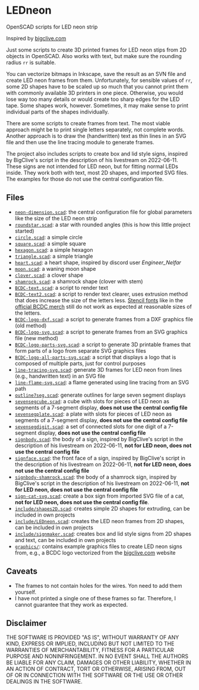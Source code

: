 # LEDneon
OpenSCAD scripts for LED neon strip

Inspired by [bigclive.com](http://bigclive.com/)

Just some scripts to create 3D printed frames for LED neon stips from 2D objects in OpenSCAD.
Also works with text, but make sure the rounding radius `rr` is suitable.

You can vectorize bitmaps in Inkscape, save the result as an SVN file and create LED neon frames from them. Unfortunately, for sensible values of `rr`, some 2D shapes have to be scaled up so much that you cannot print them with commonly available 3D printers in one piece. Otherwise, you would lose way too many details or would create too sharp edges for the LED tape. Some shapes work, however. Sometimes, it may make sense to print individual parts of the shapes individually. 

There are some scripts to create frames from text. The most viable approach might be to print single letters separately, not complete words. Another approach is to draw the (handwritten) text as thin lines in an SVG file and then use the line tracing module to generate frames.

The project also includes scripts to create box and lid style signs, inspired by BigClive's script in the description of his livestream on 2022-06-11. These signs are not intended for LED neon, but for fitting normal LEDs inside. They work both with text, most 2D shapes, and imported SVG files. The examples for those do not use the central configuration file.

## Files
- [`neon-dimension.scad`](neon-dimension.scad): the central configuration file for global parameters like the size of the LED neon strip
- [`roundstar.scad`](roundstar.scad): a star with rounded angles (this is how this little project started)
- [`circle.scad`](circle.scad): a simple circle
- [`square.scad`](square.scad): a simple square
- [`hexagon.scad`](hexagon.scad): a simple hexagon
- [`triangle.scad`](triangle.scad): a simple triangle
- [`heart.scad`](heart.scad): a heart shape, inspired by discord user *Engineer_Nelfar*
- [`moon.scad`](moon.scad): a waning moon shape
- [`clover.scad`](clover.scad): a clover shape
- [`shamrock.scad`](shamrock.scad): a shamrock shape (clover with stem)
- [`BCDC-text.scad`](BCDC-text.scad): a script to render text
- [`BCDC-text2.scad`](BCDC-text2.scad): a script to render text clearer, uses extrusion method that does increase the size of the letters less. [Stencil fonts](https://fonts.google.com/?query=stencil) like in the [official BCDC merch](http://bigclive.com/merch.htm) still do not work as expected at reasonable sizes of the letters.
- [`BCDC-logo-dxf.scad`](BCDC-logo-dxf.scad): a script to generate frames from a DXF graphics file (old method)
- [`BCDC-logo-svg.scad`](BCDC-logo-svg.scad): a script to generate frames from an SVG graphics file (new method)
- [`BCDC-logo-parts-svg.scad`](BCDC-logo-parts-svg.scad): a script to generate 3D printable frames that form parts of a logo from separate SVG graphics files
- [`BCDC-logo-all-parts-svg.scad`](BCDC-logo-all-parts-svg.scad): a script that displays a logo that is composed of multiple parts, just for control purposes
- [`line-tracing-svg.scad`](line-tracing-svg.scad): generate 3D frames for LED neon from lines (e.g., handwritten text) in an SVG file
- [`line-flame-svg.scad`](line-flame-svg.scad): a flame generated using line tracing from an SVG path
- [`outline7seg.scad`](outline7seg.scad): generate outlines for large seven segment displays
- [`sevensegcube.scad`](sevensegcube.scad): a cube with slots for pieces of LED neon as segments of a 7-segment display, **does not use the central config file**
- [`sevensegplate.scad`](sevensegplate.scad): a plate with slots for pieces of LED neon as segments of a 7-segment display, **does not use the central config file**
- [`sevensegdigit.scad`](sevensegdigit.scad): a set of connected slots for one digit of a 7-segment display, **does not use the central config file**
- [`signbody.scad`](signbody.scad): the body of a sign, inspired by BigClive's script in the description of his livestream on 2022-06-11, **not for LED neon, does not use the central config file**
- [`signface.scad`](signface.scad): the front face of a sign, inspired by BigClive's script in the description of his livestream on 2022-06-11, **not for LED neon, does not use the central config file**
- [`signbody-shamrock.scad`](signbody-shamrock.scad): the body of a shamrock sign, inspired by BigClive's script in the description of his livestream on 2022-06-11, **not for LED neon, does not use the central config file**
- [`sign-cat-svg.scad`](sign-cat-svg.scad): create a box sign from imported SVG file of a cat, **not for LED neon, does not use the central config file**.
- [`include/shapes2D.scad`](include/shapes2D.scad): creates simple 2D shapes for extruding, can be included in own projects
- [`include/LEDneon.scad`](include/LEDneon.scad): creates the LED neon frames from 2D shapes, can be included in own projects
- [`include/signmaker.scad`](include/signmaker.scad): creates box and lid style signs from 2D shapes and text, can be included in own projects
- [`graphics/`](graphics/): contains example graphics files to create LED neon signs from, e.g., a BCDC logo vectorized from the [bigclive.com](http://bigclive.com/merch.htm) website

## Caveats
- The frames to not contain holes for the wires. Yon need to add them yourself.
- I have not printed a single one of these frames so far. Therefore, I cannot guarantee that they work as expected.

## Disclaimer
THE SOFTWARE IS PROVIDED "AS IS", WITHOUT WARRANTY OF ANY KIND,
EXPRESS OR IMPLIED, INCLUDING BUT NOT LIMITED TO THE WARRANTIES OF
MERCHANTABILITY, FITNESS FOR A PARTICULAR PURPOSE AND NONINFRINGEMENT.
IN NO EVENT SHALL THE AUTHORS BE LIABLE FOR ANY CLAIM, DAMAGES OR
OTHER LIABILITY, WHETHER IN AN ACTION OF CONTRACT, TORT OR OTHERWISE,
ARISING FROM, OUT OF OR IN CONNECTION WITH THE SOFTWARE OR THE USE OR
OTHER DEALINGS IN THE SOFTWARE.
